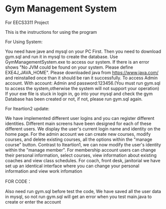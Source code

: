 # Gym Management System
For EECS3311 Project  

This is the instructions for using the program

For Using System:

You need have jave and mysql on your PC First.
Then you need to download gym.sql and run it in mysql to create the database. Use GymManagementSystem.exe to access our system.
If there is an error shows "No JVM could be found on your system. Please define EXE4J_JAVA_HOME". Please downloaded java from https://www.java.com/ and reinstalled once than it should be ran it successfully.
To access Admin account. With account: Admin and password:123456.(You must run gym.sql to access the system,otherwise the system will not support your operation)
If your exe file is stuck in login in, go into your mysql and check the gym Database has been created or not, if not, please run gym.sql again.


For Iteartion2 update: 

We have implemented different user logins and you can register different identities. Different main screens have been designed for each of these different users. We display the user's current login name and identity on the home page. 
For the admin account we can create new courses, modify courses, and delete existing courses, all the options within the "manage course" button. Contrast to Iteartion1, we can now modify the user's identity within the "manage member".
For membership account users can change their personal information, select courses, view information about existing coaches and view class schedules.
For coach, front desk, janitorial we have set up an identical interface where you can change your personal information and view work infomation


FOR CODE：

Also need run gym.sql before test the code, We have saved all the user data in mysql, so not run gym.sql will get an error when you test main.java to create or enter the account 
